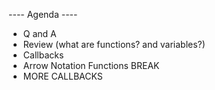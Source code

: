 ---- Agenda ----
- Q and A
- Review (what are functions? and variables?)
- Callbacks
- Arrow Notation Functions
BREAK
- MORE CALLBACKS